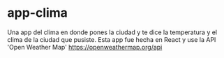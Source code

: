 # app-clima
Una app del clima en donde pones la ciudad y te dice la temperatura y el clima de la ciudad que pusiste.
Esta app fue hecha en React y use la API 'Open Weather Map'
https://openweathermap.org/api
